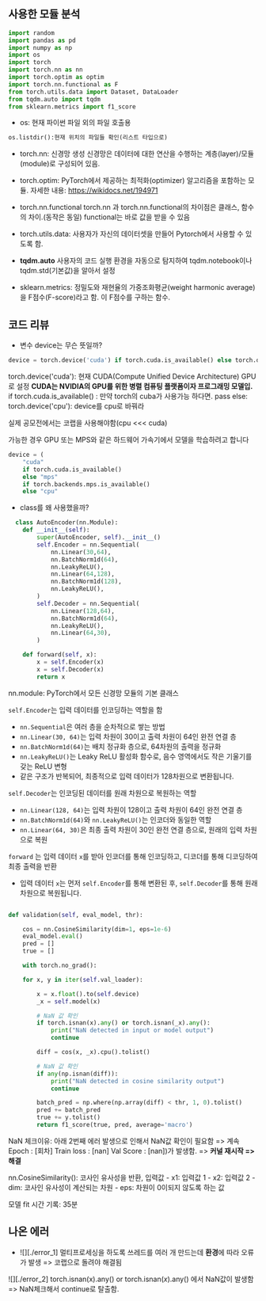 ## 사용한 모듈 분석

```python
import random
import pandas as pd
import numpy as np
import os
import torch
import torch.nn as nn
import torch.optim as optim
import torch.nn.functional as F
from torch.utils.data import Dataset, DataLoader
from tqdm.auto import tqdm
from sklearn.metrics import f1_score
```

- os: 현재 파이썬 파일 외의 파일 호출용

```python
os.listdir():현재 위치의 파일들 확인(리스트 타입으로)
```

- torch.nn: 신경망 생성
  신경망은 데이터에 대한 연산을 수행하는 계층(layer)/모듈(module)로 구성되어 있음.

- torch.optim: PyTorch에서 제공하는 최적화(optimizer) 알고리즘을 포함하는 모듈.
  자세한 내용: https://wikidocs.net/194971

- torch.nn.functional
  torch.nn 과 torch.nn.functional의 차이점은 클래스, 함수의 차이.(동작은 동일)
  functional는 바로 값을 받을 수 있음

- torch.utils.data: 사용자가 자신의 데이터셋을 만들어 Pytorch에서 사용할 수 있도록 함.

- **tqdm.auto** 사용자의 코드 실행 환경을 자동으로 탐지하여 tqdm.notebook이나 tqdm.std(기본값)을 알아서 설정

- sklearn.metrics:
  정밀도와 재현율의 가중조화평균(weight harmonic average)을 F점수(F-score)라고 함.
  이 F점수를 구하는 함수.

## 코드 리뷰

- 변수 device는 무슨 뜻일까?

```python
device = torch.device('cuda') if torch.cuda.is_available() else torch.device('cpu')
```

torch.device('cuda'): 현재 CUDA(Compute Unified Device Architecture) GPU로 설정 **CUDA는 NVIDIA의 GPU를 위한 병렬 컴퓨팅 플랫폼이자 프로그래밍 모델입.**
if torch.cuda.is_available() : 만약 torch의 cuba가 사용가능 하다면. pass
else: torch.device('cpu'): device를 cpu로 바꿔라

실제 공모전에서는 코랩을 사용해야함(cpu <<< cuda)

가능한 경우 GPU 또는 MPS와 같은 하드웨어 가속기에서 모델을 학습하려고 합니다

```python
device = (
    "cuda"
    if torch.cuda.is_available()
    else "mps"
    if torch.backends.mps.is_available()
    else "cpu"
```

- class를 왜 사용했을까?

```python
  class AutoEncoder(nn.Module):
    def __init__(self):
        super(AutoEncoder, self).__init__()
        self.Encoder = nn.Sequential(
            nn.Linear(30,64),
            nn.BatchNorm1d(64),
            nn.LeakyReLU(),
            nn.Linear(64,128),
            nn.BatchNorm1d(128),
            nn.LeakyReLU(),
        )
        self.Decoder = nn.Sequential(
            nn.Linear(128,64),
            nn.BatchNorm1d(64),
            nn.LeakyReLU(),
            nn.Linear(64,30),
        )

    def forward(self, x):
        x = self.Encoder(x)
        x = self.Decoder(x)
        return x
```

nn.module: PyTorch에서 모든 신경망 모듈의 기본 클래스

`self.Encoder`는 입력 데이터를 인코딩하는 역할을 함

- `nn.Sequential`은 여러 층을 순차적으로 쌓는 방법
- `nn.Linear(30, 64)`는 입력 차원이 30이고 출력 차원이 64인 완전 연결 층
- `nn.BatchNorm1d(64)`는 배치 정규화 층으로, 64차원의 출력을 정규화
- `nn.LeakyReLU()`는 Leaky ReLU 활성화 함수로, 음수 영역에서도 작은 기울기를 갖는 ReLU 변형
- 같은 구조가 반복되어, 최종적으로 입력 데이터가 128차원으로 변환됩니다.

`self.Decoder`는 인코딩된 데이터를 원래 차원으로 복원하는 역할

- `nn.Linear(128, 64)`는 입력 차원이 128이고 출력 차원이 64인 완전 연결 층
- `nn.BatchNorm1d(64)`와 `nn.LeakyReLU()`는 인코더와 동일한 역할
- `nn.Linear(64, 30)`은 최종 출력 차원이 30인 완전 연결 층으로, 원래의 입력 차원으로 복원

`forward` 는 입력 데이터 `x`를 받아 인코더를 통해 인코딩하고, 디코더를 통해 디코딩하여 최종 출력을 반환

- 입력 데이터 `x`는 먼저 `self.Encoder`를 통해 변환된 후, `self.Decoder`를 통해 원래 차원으로 복원됩니다.

```python

def validation(self, eval_model, thr):

	cos = nn.CosineSimilarity(dim=1, eps=1e-6)
	eval_model.eval()
	pred = []
	true = []

	with torch.no_grad():

	for x, y in iter(self.val_loader):

		x = x.float().to(self.device)
		_x = self.model(x)

		# NaN 값 확인
		if torch.isnan(x).any() or torch.isnan(_x).any():
			print("NaN detected in input or model output")
			continue

		diff = cos(x, _x).cpu().tolist()

		# NaN 값 확인
		if any(np.isnan(diff)):
			print("NaN detected in cosine similarity output")
			continue

		batch_pred = np.where(np.array(diff) < thr, 1, 0).tolist()
		pred += batch_pred
		true += y.tolist()
		return f1_score(true, pred, average='macro')
```

NaN 체크이유: 아래 2번째 에러 발생으로 인해서 NaN값 확인이 필요함
=> 계속 Epoch : [회차] Train loss : [nan] Val Score : [nan])가 발생함. => **커널 재시작 => 해결**

nn.CosineSimilarity(): 코사인 유사성을 반환,
입력값 - x1: 입력값 1 - x2: 입력값 2 - dim: 코사인 유사성이 계산되는 차원 - eps: 차원이 0이되지 않도록 하는 값

모델 fit 시간 기록: 35분

## 나온 에러

- ![][./error_1]
  멀티프로세싱을 하도록 쓰레드를 여러 개 만드는데 **환경**에 따라 오류가 발생
  => 코랩으로 돌려야 해결됨

![][./error_2]
torch.isnan(x).any() or torch.isnan(_x_).any() 에서 NaN값이 발생함
=> NaN체크해서 continue로 탈출함.
